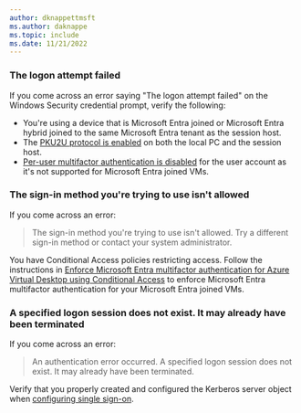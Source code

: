 ```yaml
---
author: dknappettmsft
ms.author: daknappe
ms.topic: include
ms.date: 11/21/2022
---
```

### The logon attempt failed

If you come across an error saying "The logon attempt failed" on the Windows Security credential prompt, verify the following:

- You're using a device that is Microsoft Entra joined or Microsoft Entra hybrid joined to the same Microsoft Entra tenant as the session host.
- The [PKU2U protocol is enabled](/windows/security/threat-protection/security-policy-settings/network-security-allow-pku2u-authentication-requests-to-this-computer-to-use-online-identities) on both the local PC and the session host.
- [Per-user multifactor authentication is disabled](/azure/virtual-desktop/set-up-mfa#azure-ad-joined-session-host-vms) for the user account as it's not supported for Microsoft Entra joined VMs.

### The sign-in method you're trying to use isn't allowed

If you come across an error:

> The sign-in method you're trying to use isn't allowed. Try a different sign-in method or contact your system administrator.

You have Conditional Access policies restricting access. Follow the instructions in [Enforce Microsoft Entra multifactor authentication for Azure Virtual Desktop using Conditional Access](/azure/virtual-desktop/set-up-mfa#azure-ad-joined-session-host-vms) to enforce Microsoft Entra multifactor authentication for your Microsoft Entra joined VMs.

### A specified logon session does not exist. It may already have been terminated

If you come across an error:

> An authentication error occurred. A specified logon session does not exist. It may already have been terminated.

Verify that you properly created and configured the Kerberos server object when [configuring single sign-on](/azure/virtual-desktop/configure-single-sign-on).
